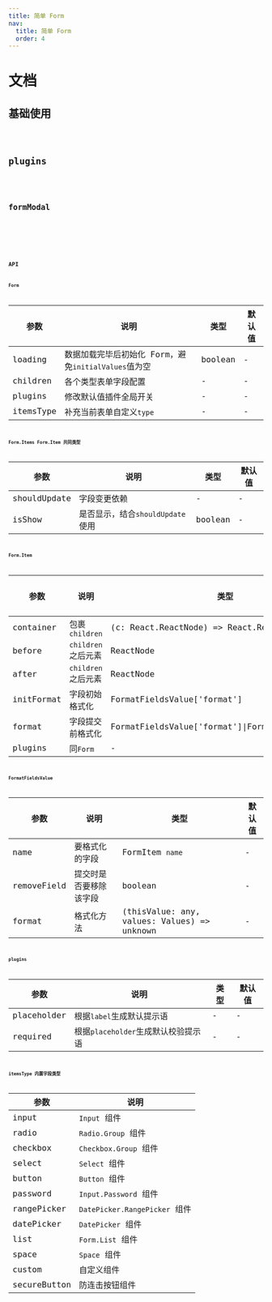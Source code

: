 ```yaml
---
title: 简单 Form
nav:
  title: 简单 Form
  order: 4
---
```


# 文档

## 基础使用

<code src="./demo/index.tsx" />

## plugins

<code src="./demo/plugins.tsx" />

## formModal

<code src="./demo/formModal.tsx" />

<!-- 测试 -->
<code src="./demo/debug.tsx" debug />

## API

### Form

| 参数      | 说明                                                 | 类型    | 默认值 |
| --------- | ---------------------------------------------------- | ------- | ------ |
| loading   | 数据加载完毕后初始化 Form，避免`initialValues`值为空 | boolean | -      |
| children  | 各个类型表单字段配置                                 | -       | -      |
| plugins   | 修改默认值插件全局开关                               | -       | -      |
| itemsType | 补充当前表单自定义`type`                             | -       | -      |

### Form.Items Form.Item 共同类型

| 参数         | 说明                             | 类型    | 默认值 |
| ------------ | -------------------------------- | ------- | ------ |
| shouldUpdate | 字段变更依赖                     | -       | -      |
| isShow       | 是否显示，结合`shouldUpdate`使用 | boolean | -      |

### Form.Item

| 参数       | 说明                | 类型                                               | 默认值 |
| ---------- | ------------------- | -------------------------------------------------- | ------ |
| container  | 包裹 `children`     | (c: React.ReactNode) => React.ReactElement         | -      |
| before     | `children` 之后元素 | ReactNode                                          | -      |
| after      | `children` 之后元素 | ReactNode                                          | -      |
| initFormat | 字段初始格式化      | FormatFieldsValue\['format'\]                      | -      |
| format     | 字段提交前格式化    | FormatFieldsValue\['format'\]\|FormatFieldsValue[] | -      |
| plugins    | 同`Form`            | -                                                  | -      |

### FormatFieldsValue

| 参数        | 说明                   | 类型                                        | 默认值 |
| ----------- | ---------------------- | ------------------------------------------- | ------ |
| name        | 要格式化的字段         | FormItem `name`                             | -      |
| removeField | 提交时是否要移除该字段 | boolean                                     | -      |
| format      | 格式化方法             | (thisValue: any, values: Values) => unknown | -      |

### plugins

| 参数        | 说明                                | 类型 | 默认值 |
| ----------- | ----------------------------------- | ---- | ------ |
| placeholder | 根据`label`生成默认提示语           | -    | -      |
| required    | 根据`placeholder`生成默认校验提示语 | -    | -      |

### itemsType 内置字段类型

| 参数         | 说明                          |
| ------------ | ----------------------------- |
| input        | `Input` 组件                  |
| radio        | `Radio.Group` 组件            |
| checkbox     | `Checkbox.Group` 组件         |
| select       | `Select` 组件                 |
| button       | `Button` 组件                 |
| password     | `Input.Password` 组件         |
| rangePicker  | `DatePicker.RangePicker` 组件 |
| datePicker   | `DatePicker` 组件             |
| list         | `Form.List` 组件              |
| space        | `Space` 组件                  |
| custom       | 自定义组件                    |
| secureButton | 防连击按钮组件                |
